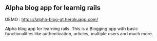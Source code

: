 ## Alpha blog app for learnig rails

DEMO : https://alpha-blog-gt.herokuapp.com/

Alpha blog app for learning rails. This is a Blogging app with basic functionalities like authentication, articles, multiple users and much more. 



